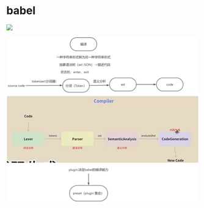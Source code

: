 # babel

![](C:/Users/35967/Desktop/note/assets/images/babel%E8%BD%AC%E8%AF%91.jpg)

![](https://github.com/lixia0723/notebook/blob/master/assets/images/babel%E8%BD%AC%E8%AF%91.jpg)